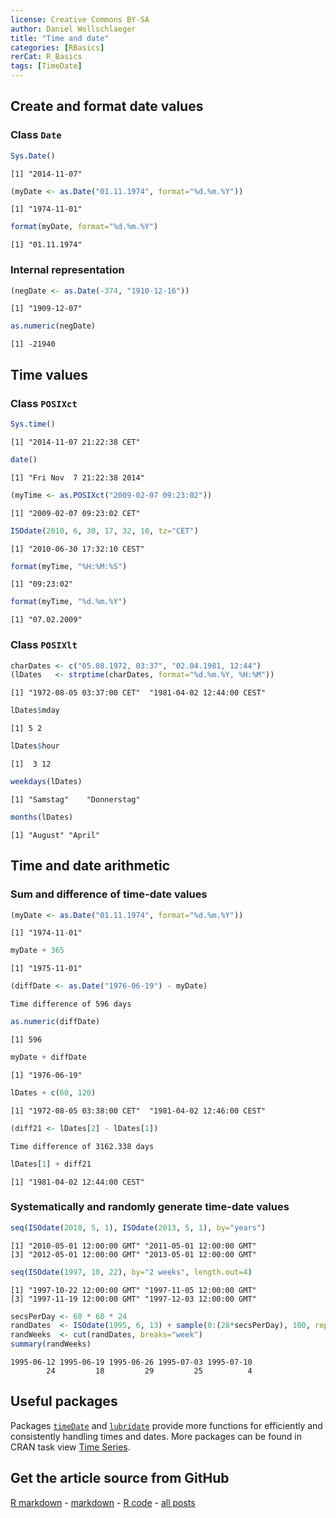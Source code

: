 ```yaml
---
license: Creative Commons BY-SA
author: Daniel Wollschlaeger
title: "Time and date"
categories: [RBasics]
rerCat: R_Basics
tags: [TimeDate]
---
```





Create and format date values
-------------------------

### Class `Date`


```r
Sys.Date()
```

```
[1] "2014-11-07"
```

```r
(myDate <- as.Date("01.11.1974", format="%d.%m.%Y"))
```

```
[1] "1974-11-01"
```

```r
format(myDate, format="%d.%m.%Y")
```

```
[1] "01.11.1974"
```

### Internal representation


```r
(negDate <- as.Date(-374, "1910-12-16"))
```

```
[1] "1909-12-07"
```

```r
as.numeric(negDate)
```

```
[1] -21940
```

Time values
-------------------------

### Class `POSIXct`


```r
Sys.time()
```

```
[1] "2014-11-07 21:22:38 CET"
```

```r
date()
```

```
[1] "Fri Nov  7 21:22:38 2014"
```


```r
(myTime <- as.POSIXct("2009-02-07 09:23:02"))
```

```
[1] "2009-02-07 09:23:02 CET"
```

```r
ISOdate(2010, 6, 30, 17, 32, 10, tz="CET")
```

```
[1] "2010-06-30 17:32:10 CEST"
```


```r
format(myTime, "%H:%M:%S")
```

```
[1] "09:23:02"
```

```r
format(myTime, "%d.%m.%Y")
```

```
[1] "07.02.2009"
```

### Class `POSIXlt`


```r
charDates <- c("05.08.1972, 03:37", "02.04.1981, 12:44")
(lDates   <- strptime(charDates, format="%d.%m.%Y, %H:%M"))
```

```
[1] "1972-08-05 03:37:00 CET"  "1981-04-02 12:44:00 CEST"
```


```r
lDates$mday
```

```
[1] 5 2
```

```r
lDates$hour
```

```
[1]  3 12
```


```r
weekdays(lDates)
```

```
[1] "Samstag"    "Donnerstag"
```

```r
months(lDates)
```

```
[1] "August" "April" 
```

Time and date arithmetic
-------------------------

### Sum and difference of time-date values


```r
(myDate <- as.Date("01.11.1974", format="%d.%m.%Y"))
```

```
[1] "1974-11-01"
```

```r
myDate + 365
```

```
[1] "1975-11-01"
```


```r
(diffDate <- as.Date("1976-06-19") - myDate)
```

```
Time difference of 596 days
```

```r
as.numeric(diffDate)
```

```
[1] 596
```

```r
myDate + diffDate
```

```
[1] "1976-06-19"
```


```r
lDates + c(60, 120)
```

```
[1] "1972-08-05 03:38:00 CET"  "1981-04-02 12:46:00 CEST"
```

```r
(diff21 <- lDates[2] - lDates[1])
```

```
Time difference of 3162.338 days
```

```r
lDates[1] + diff21
```

```
[1] "1981-04-02 12:44:00 CEST"
```

### Systematically and randomly generate time-date values


```r
seq(ISOdate(2010, 5, 1), ISOdate(2013, 5, 1), by="years")
```

```
[1] "2010-05-01 12:00:00 GMT" "2011-05-01 12:00:00 GMT"
[3] "2012-05-01 12:00:00 GMT" "2013-05-01 12:00:00 GMT"
```

```r
seq(ISOdate(1997, 10, 22), by="2 weeks", length.out=4)
```

```
[1] "1997-10-22 12:00:00 GMT" "1997-11-05 12:00:00 GMT"
[3] "1997-11-19 12:00:00 GMT" "1997-12-03 12:00:00 GMT"
```


```r
secsPerDay <- 60 * 60 * 24
randDates  <- ISOdate(1995, 6, 13) + sample(0:(28*secsPerDay), 100, replace=TRUE)
randWeeks  <- cut(randDates, breaks="week")
summary(randWeeks)
```

```
1995-06-12 1995-06-19 1995-06-26 1995-07-03 1995-07-10 
        24         18         29         25          4 
```

Useful packages
-------------------------

Packages [`timeDate`](http://cran.r-project.org/package=timeDate) and [`lubridate`](http://cran.r-project.org/package=lubridate) provide more functions for efficiently and consistently handling times and dates. More packages can be found in CRAN task view [Time Series](http://cran.r-project.org/web/views/TimeSeries.html).

Get the article source from GitHub
----------------------------------------------

[R markdown](https://github.com/dwoll/RExRepos/raw/master/Rmd/timeDate.Rmd) - [markdown](https://github.com/dwoll/RExRepos/raw/master/md/timeDate.md) - [R code](https://github.com/dwoll/RExRepos/raw/master/R/timeDate.R) - [all posts](https://github.com/dwoll/RExRepos/)
